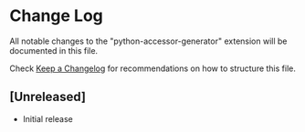 # Change Log

All notable changes to the "python-accessor-generator" extension will be documented in this file.

Check [Keep a Changelog](http://keepachangelog.com/) for recommendations on how to structure this file.

## [Unreleased]

- Initial release